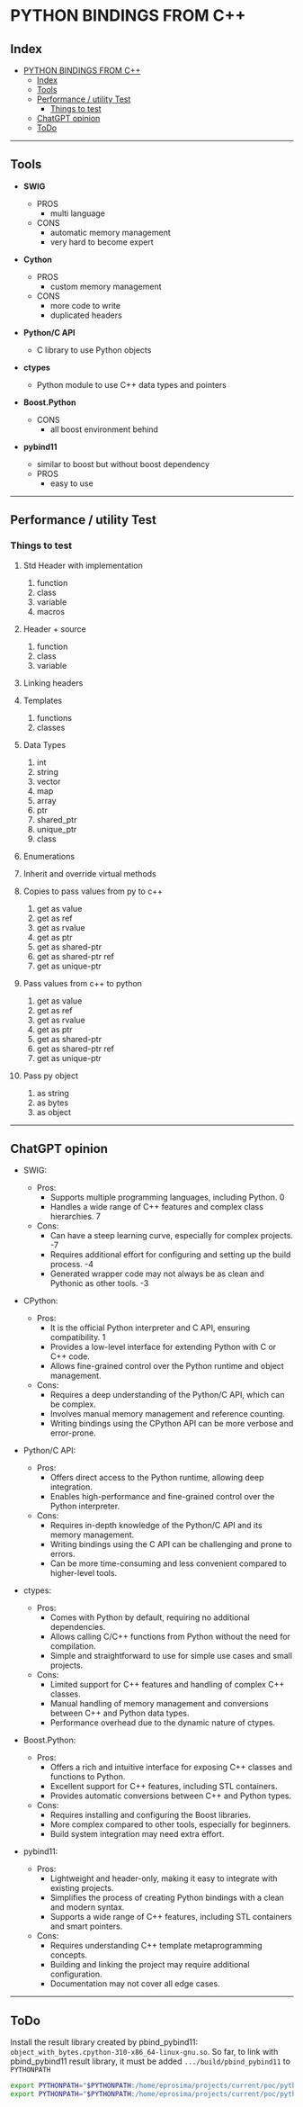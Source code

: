# PYTHON BINDINGS FROM C++

## Index

- [PYTHON BINDINGS FROM C++](#python-bindings-from-c)
  - [Index](#index)
  - [Tools](#tools)
  - [Performance / utility Test](#performance--utility-test)
    - [Things to test](#things-to-test)
  - [ChatGPT opinion](#chatgpt-opinion)
  - [ToDo](#todo)

---

## Tools

- **SWIG**
  - PROS
    - multi language
  - CONS
    - automatic memory management
    - very hard to become expert

- **Cython**
  - PROS
    - custom memory management
  - CONS
    - more code to write
    - duplicated headers

- **Python/C API**
  - C library to use Python objects

- **ctypes**
  - Python module to use C++ data types and pointers

- **Boost.Python**
  - CONS
    - all boost environment behind

- **pybind11**
  - similar to boost but without boost dependency
  - PROS
    - easy to use

---

## Performance / utility Test

### Things to test

1. Std Header with implementation
   1. function
   2. class
   3. variable
   4. macros

2. Header + source
   1. function
   2. class
   3. variable

3. Linking headers

4. Templates
   1. functions
   2. classes

5. Data Types
   1. int
   2. string
   3. vector
   4. map
   5. array
   6. ptr
   7. shared_ptr
   8. unique_ptr
   9. class

6. Enumerations

7. Inherit and override virtual methods

8. Copies to pass values from py to c++
    1. get as value
    2. get as ref
    3. get as rvalue
    4. get as ptr
    5. get as shared-ptr
    6. get as shared-ptr ref
    7. get as unique-ptr

9. Pass values from c++ to python
    1. get as value
    2. get as ref
    3. get as rvalue
    4. get as ptr
    5. get as shared-ptr
    6. get as shared-ptr ref
    7. get as unique-ptr

10. Pass py object
    1. as string
    2. as bytes
    3. as object

---

## ChatGPT opinion

- SWIG:
  - Pros:
    - Supports multiple programming languages, including Python. 0
    - Handles a wide range of C++ features and complex class hierarchies. 7
  - Cons:
    - Can have a steep learning curve, especially for complex projects. -7
    - Requires additional effort for configuring and setting up the build process. -4
    - Generated wrapper code may not always be as clean and Pythonic as other tools. -3

- CPython:
  - Pros:
    - It is the official Python interpreter and C API, ensuring compatibility. 1
    - Provides a low-level interface for extending Python with C or C++ code.
    - Allows fine-grained control over the Python runtime and object management.
  - Cons:
    - Requires a deep understanding of the Python/C API, which can be complex.
    - Involves manual memory management and reference counting.
    - Writing bindings using the CPython API can be more verbose and error-prone.

- Python/C API:
  - Pros:
    - Offers direct access to the Python runtime, allowing deep integration.
    - Enables high-performance and fine-grained control over the Python interpreter.
  - Cons:
    - Requires in-depth knowledge of the Python/C API and its memory management.
    - Writing bindings using the C API can be challenging and prone to errors.
    - Can be more time-consuming and less convenient compared to higher-level tools.

- ctypes:
  - Pros:
    - Comes with Python by default, requiring no additional dependencies.
    - Allows calling C/C++ functions from Python without the need for compilation.
    - Simple and straightforward to use for simple use cases and small projects.
  - Cons:
    - Limited support for C++ features and handling of complex C++ classes.
    - Manual handling of memory management and conversions between C++ and Python data types.
    - Performance overhead due to the dynamic nature of ctypes.

- Boost.Python:
  - Pros:
    - Offers a rich and intuitive interface for exposing C++ classes and functions to Python.
    - Excellent support for C++ features, including STL containers.
    - Provides automatic conversions between C++ and Python types.
  - Cons:
    - Requires installing and configuring the Boost libraries.
    - More complex compared to other tools, especially for beginners.
    - Build system integration may need extra effort.

- pybind11:
  - Pros:
    - Lightweight and header-only, making it easy to integrate with existing projects.
    - Simplifies the process of creating Python bindings with a clean and modern syntax.
    - Supports a wide range of C++ features, including STL containers and smart pointers.
  - Cons:
    - Requires understanding C++ template metaprogramming concepts.
    - Building and linking the project may require additional configuration.
    - Documentation may not cover all edge cases.

---

## ToDo

Install the result library created by pbind_pybind11: `object_with_bytes.cpython-310-x86_64-linux-gnu.so`.
So far, to link with pbind_pybind11 result library, it must be added `.../build/pbind_pybind11` to `PYTHONPATH`

```sh
export PYTHONPATH="$PYTHONPATH:/home/eprosima/projects/current/poc/python_binding/build/pbind_pybind11"
export PYTHONPATH="$PYTHONPATH:/home/eprosima/projects/current/poc/python_binding/build/pbind_capi/src/pbind_capi"
```
